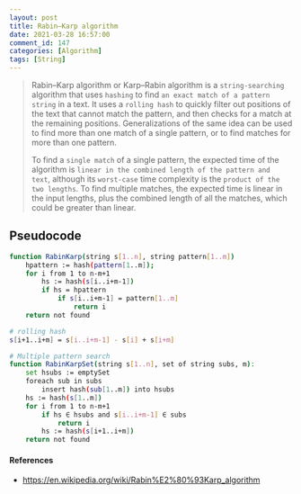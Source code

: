 ```yaml
---
layout: post
title: Rabin–Karp algorithm
date: 2021-03-28 16:57:00
comment_id: 147
categories: [Algorithm]
tags: [String]
---
```


> Rabin–Karp algorithm or Karp–Rabin algorithm is a `string-searching` algorithm that uses `hashing` to find `an exact match of a pattern string` in a text. It uses a `rolling hash` to quickly filter out positions of the text that cannot match the pattern, and then checks for a match at the remaining positions. Generalizations of the same idea can be used to find more than one match of a single pattern, or to find matches for more than one pattern.
>
> To find a `single match` of a single pattern, the expected time of the algorithm is `linear in the combined length of the pattern and text`, although its `worst-case` time complexity is the `product of the two lengths`. To find multiple matches, the expected time is linear in the input lengths, plus the combined length of all the matches, which could be greater than linear.

## Pseudocode

```sh
function RabinKarp(string s[1..n], string pattern[1..m])
    hpattern := hash(pattern[1..m]);
    for i from 1 to n-m+1
        hs := hash(s[i..i+m-1])
        if hs = hpattern
            if s[i..i+m-1] = pattern[1..m]
                return i
    return not found

# rolling hash
s[i+1..i+m] = s[i..i+m-1] - s[i] + s[i+m]

# Multiple pattern search
function RabinKarpSet(string s[1..n], set of string subs, m):
    set hsubs := emptySet
    foreach sub in subs
        insert hash(sub[1..m]) into hsubs
    hs := hash(s[1..m])
    for i from 1 to n-m+1
        if hs ∈ hsubs and s[i..i+m-1] ∈ subs
            return i
        hs := hash(s[i+1..i+m])
    return not found
```

#### References

- <https://en.wikipedia.org/wiki/Rabin%E2%80%93Karp_algorithm>
